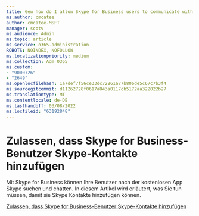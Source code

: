 ```yaml
---
title: Gew how do I allow Skype for Business users to communicate with Skype users
ms.author: cmcatee
author: cmcatee-MSFT
manager: scotv
ms.audience: Admin
ms.topic: article
ms.service: o365-administration
ROBOTS: NOINDEX, NOFOLLOW
ms.localizationpriority: medium
ms.collection: Adm_O365
ms.custom:
- "9000726"
- "2649"
ms.openlocfilehash: 1a7def7f56ce33dc72861a77b806de5c67c7b3f4
ms.sourcegitcommit: d11262728f0617a843a0117cb5172aa322022b27
ms.translationtype: MT
ms.contentlocale: de-DE
ms.lasthandoff: 03/08/2022
ms.locfileid: "63192848"
---
```

# <a name="let-skype-for-business-users-add-skype-contacts"></a>Zulassen, dass Skype for Business-Benutzer Skype-Kontakte hinzufügen

Mit Skype for Business können Ihre Benutzer nach der kostenlosen App Skype suchen und chatten. In diesem Artikel wird erläutert, was Sie tun müssen, damit sie Skype Kontakte hinzufügen können.

[Zulassen, dass Skype for Business-Benutzer Skype-Kontakte hinzufügen](https://docs.microsoft.com/skypeforbusiness/set-up-skype-for-business-online/let-skype-for-business-users-add-skype-contacts)